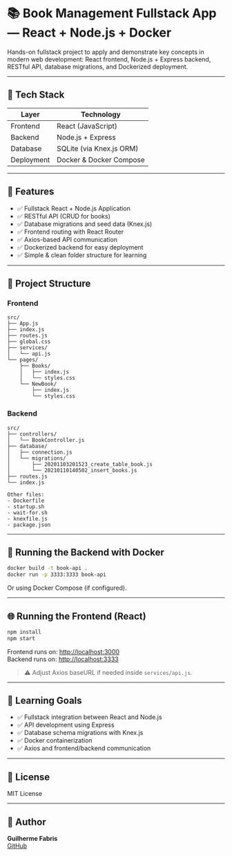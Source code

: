 
# 📚 Book Management Fullstack App — React + Node.js + Docker

Hands-on fullstack project to apply and demonstrate key concepts in modern web development: React frontend, Node.js + Express backend, RESTful API, database migrations, and Dockerized deployment.

---

## 🚀 Tech Stack

| Layer      | Technology |
|------------|-------------|
| Frontend   | React (JavaScript) |
| Backend    | Node.js + Express |
| Database   | SQLite (via Knex.js ORM) |
| Deployment | Docker & Docker Compose |

---

## 📌 Features

- ✅ Fullstack React + Node.js Application
- ✅ RESTful API (CRUD for books)
- ✅ Database migrations and seed data (Knex.js)
- ✅ Frontend routing with React Router
- ✅ Axios-based API communication
- ✅ Dockerized backend for easy deployment
- ✅ Simple & clean folder structure for learning

---

## 🧱 Project Structure

### Frontend

```
src/
├── App.js
├── index.js
├── routes.js
├── global.css
├── services/
│   └── api.js
└── pages/
    ├── Books/
    │   ├── index.js
    │   └── styles.css
    └── NewBook/
        ├── index.js
        └── styles.css
```

### Backend

```
src/
├── controllers/
│   └── BookController.js
├── database/
│   ├── connection.js
│   └── migrations/
│       ├── 20201103201523_create_table_book.js
│       └── 20210110140502_insert_books.js
├── routes.js
└── index.js

Other files:
- Dockerfile
- startup.sh
- wait-for.sh
- knexfile.js
- package.json
```

---

## 🐳 Running the Backend with Docker

```bash
docker build -t book-api .
docker run -p 3333:3333 book-api
```

Or using Docker Compose (if configured).

---

## 🌐 Running the Frontend (React)

```bash
npm install
npm start
```

Frontend runs on: [http://localhost:3000](http://localhost:3000)  
Backend runs on: [http://localhost:3333](http://localhost:3333)

> ⚠️ Adjust Axios baseURL if needed inside `services/api.js`.

---

## 🎯 Learning Goals

- ✅ Fullstack integration between React and Node.js
- ✅ API development using Express
- ✅ Database schema migrations with Knex.js
- ✅ Docker containerization
- ✅ Axios and frontend/backend communication

---

## 📄 License

MIT License

---

## 👤 Author

**Guilherme Fabris**  
[GitHub](https://github.com/gfabrissouza)
